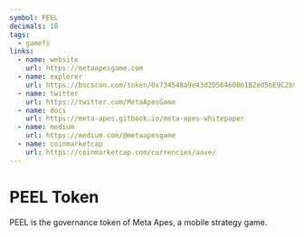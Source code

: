 ```yaml
---
symbol: PEEL
decimals: 18
tags:
  - gamefi
links:
  - name: website
    url: https://metaapesgame.com
  - name: explorer
    url: https://bscscan.com/token/0x734548a9e43d2D564600b1B2ed5bE9C2b911c6aB
  - name: twitter
    url: https://twitter.com/MetaApesGame
  - name: docs
    url: https://meta-apes.gitbook.io/meta-apes-whitepaper
  - name: medium
    url: https://medium.com/@metaapesgame
  - name: coinmarketcap
    url: https://coinmarketcap.com/currencies/aave/
---
```


# PEEL Token

PEEL is the governance token of Meta Apes, a mobile strategy game.
